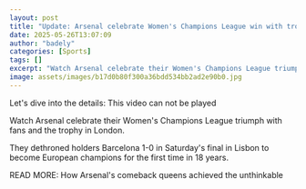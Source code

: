 ```yaml
---
layout: post
title: "Update: Arsenal celebrate Women's Champions League win with trophy and fans"
date: 2025-05-26T13:07:09
author: "badely"
categories: [Sports]
tags: []
excerpt: "Watch Arsenal celebrate their Women's Champions League triumph with fans and the trophy in London."
image: assets/images/b17d0b80f300a36bdd534bb2ad2e90b0.jpg
---
```


Let's dive into the details: This video can not be played

Watch Arsenal celebrate their Women's Champions League triumph with fans and the trophy in London.

They dethroned holders Barcelona 1-0 in Saturday's final in Lisbon to become European champions for the first time in 18 years.

READ MORE: How Arsenal's comeback queens achieved the unthinkable

